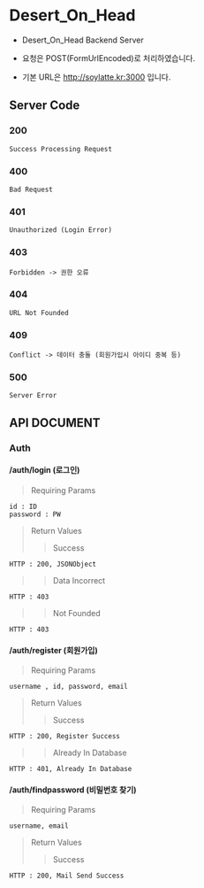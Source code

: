 # Desert_On_Head
* Desert_On_Head Backend Server

* 요청은 POST(FormUrlEncoded)로 처리하였습니다.

* 기본 URL은 http://soylatte.kr:3000 입니다.

## Server Code
### 200

    Success Processing Request

### 400

    Bad Request

### 401

    Unauthorized (Login Error)

### 403

    Forbidden -> 권한 오류

### 404

    URL Not Founded

### 409

    Conflict -> 데이터 충돌 (회원가입시 아이디 중복 등)

### 500

    Server Error


## API DOCUMENT

### Auth

#### /auth/login (로그인)
>Requiring Params

    id : ID
    password : PW

>Return Values
>>Success

    HTTP : 200, JSONObject

>>Data Incorrect

    HTTP : 403

>>Not Founded

    HTTP : 403
    
#### /auth/register (회원가입)
>Requiring Params

    username , id, password, email
    
>Return Values
>>Success

    HTTP : 200, Register Success
    
>>Already In Database

    HTTP : 401, Already In Database
    
#### /auth/findpassword (비밀번호 찾기)
>Requiring Params

    username, email
    
>Return Values
>>Success

    HTTP : 200, Mail Send Success
    
    